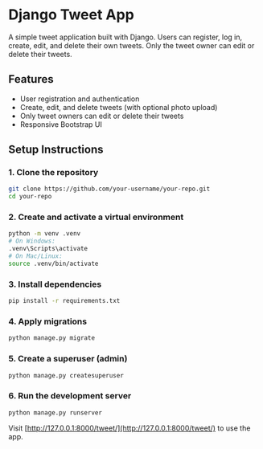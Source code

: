 # Django Tweet App

A simple tweet application built with Django. Users can register, log in, create, edit, and delete their own tweets. Only the tweet owner can edit or delete their tweets.

## Features

- User registration and authentication
- Create, edit, and delete tweets (with optional photo upload)
- Only tweet owners can edit or delete their tweets
- Responsive Bootstrap UI

## Setup Instructions

### 1. Clone the repository

```bash
git clone https://github.com/your-username/your-repo.git
cd your-repo
```

### 2. Create and activate a virtual environment

```bash
python -m venv .venv
# On Windows:
.venv\Scripts\activate
# On Mac/Linux:
source .venv/bin/activate
```

### 3. Install dependencies

```bash
pip install -r requirements.txt
```

### 4. Apply migrations

```bash
python manage.py migrate
```

### 5. Create a superuser (admin)

```bash
python manage.py createsuperuser
```

### 6. Run the development server

```bash
python manage.py runserver
```

Visit [http://127.0.0.1:8000/tweet/](http://127.0.0.1:8000/tweet/) to use the app.

